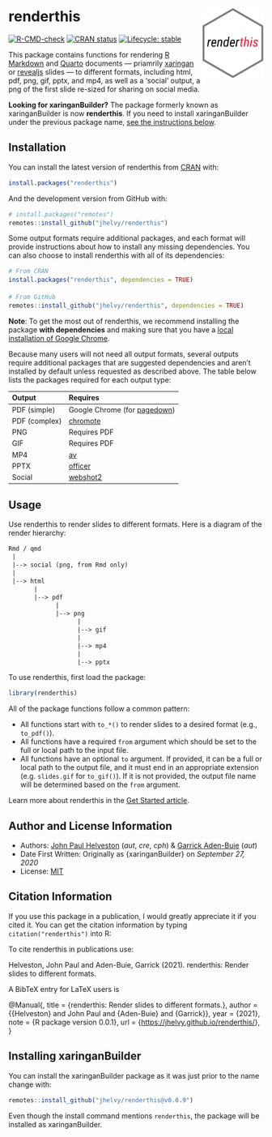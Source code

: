 
<!-- README.md is generated from README.Rmd. Please edit that file -->

# renderthis <a href='https://jhelvy.github.io/renderthis/'><img src='man/figures/logo.png' align="right" height="139" /></a>

<!-- badges: start -->

[![R-CMD-check](https://github.com/jhelvy/renderthis/workflows/R-CMD-check/badge.svg)](https://github.com/jhelvy/renderthis/actions)
[![CRAN
status](https://www.r-pkg.org/badges/version/renderthis)](https://CRAN.R-project.org/package=renderthis)
[![Lifecycle:
stable](https://lifecycle.r-lib.org/articles/figures/lifecycle-stable.svg)](https://lifecycle.r-lib.org/articles/stages.html#stable)
<!-- badges: end -->

This package contains functions for rendering [R
Markdown](https://rmarkdown.rstudio.com) and
[Quarto](https://quarto.org) documents — priamrily
[xaringan](https://slides.yihui.org/xaringan/) or
[revealjs](https://quarto.org/docs/presentations/revealjs/) slides — to
different formats, including html, pdf, png, gif, pptx, and mp4, as well
as a ‘social’ output, a png of the first slide re-sized for sharing on
social media.

**Looking for xaringanBuilder?** The package formerly known as
xaringanBuilder is now **renderthis**. If you need to install
xaringanBuilder under the previous package name, [see the instructions
below](#installing-xaringanbuilder).

## Installation

You can install the latest version of renderthis from
[CRAN](https://cran.r-project.org/) with:

``` r
install.packages("renderthis")
```

And the development version from GitHub with:

``` r
# install.packages("remotes")
remotes::install_github("jhelvy/renderthis")
```

Some output formats require additional packages, and each format will
provide instructions about how to install any missing dependencies. You
can also choose to install renderthis with all of its dependencies:

``` r
# From CRAN
install.packages("renderthis", dependencies = TRUE)

# From GitHub
remotes::install_github("jhelvy/renderthis", dependencies = TRUE)
```

**Note**: To get the most out of renderthis, we recommend installing the
package **with dependencies** and making sure that you have a [local
installation of Google
Chrome](https://jhelvy.github.io/renderthis/articles/renderthis-setup.html#local-chrome-installation).

Because many users will not need all output formats, several outputs
require additional packages that are suggested dependencies and aren’t
installed by default unless requested as described above. The table
below lists the packages required for each output type:

| Output        | Requires                                                   |
|:--------------|:-----------------------------------------------------------|
| PDF (simple)  | Google Chrome (for [pagedown](https://pagedown.rbind.io/)) |
| PDF (complex) | [chromote](https://rstudio.github.io/chromote/)            |
| PNG           | Requires PDF                                               |
| GIF           | Requires PDF                                               |
| MP4           | [av](https://docs.ropensci.org/av/)                        |
| PPTX          | [officer](https://ardata-fr.github.io/officeverse/)        |
| Social        | [webshot2](https://rstudio.github.io/webshot2/)            |

## Usage

Use renderthis to render slides to different formats. Here is a diagram
of the render hierarchy:

    Rmd / qmd
     |
     |--> social (png, from Rmd only)
     |
     |--> html
           |
           |--> pdf
                 |
                 |--> png
                       |
                       |--> gif
                       |
                       |--> mp4
                       |
                       |--> pptx

To use renderthis, first load the package:

``` r
library(renderthis)
```

All of the package functions follow a common pattern:

- All functions start with `to_*()` to render slides to a desired format
  (e.g., `to_pdf()`).
- All functions have a required `from` argument which should be set to
  the full or local path to the input file.
- All functions have an optional `to` argument. If provided, it can be a
  full or local path to the output file, and it must end in an
  appropriate extension (e.g. `slides.gif` for `to_gif()`). If it is not
  provided, the output file name will be determined based on the `from`
  argument.

Learn more about renderthis in the [Get Started
article](https://jhelvy.github.io/renderthis/articles/renderthis.html).

## Author and License Information

- Authors: [John Paul Helveston](https://www.jhelvy.com/) (*aut*, *cre*,
  *cph*) & [Garrick Aden-Buie](https://www.garrickadenbuie.com/) (*aut*)
- Date First Written: Originally as {xaringanBuilder} on *September 27,
  2020*
- License:
  [MIT](https://github.com/jhelvy/renderthis/blob/master/LICENSE.md)

## Citation Information

If you use this package in a publication, I would greatly appreciate it
if you cited it. You can get the citation information by typing
`citation("renderthis")` into R:

To cite renderthis in publications use:

Helveston, John Paul and Aden-Buie, Garrick (2021). renderthis: Render
slides to different formats.

A BibTeX entry for LaTeX users is

@Manual{, title = {renderthis: Render slides to different formats.},
author = {{Helveston} and John Paul and {Aden-Buie} and {Garrick}}, year
= {2021}, note = {R package version 0.0.1}, url =
{<https://jhelvy.github.io/renderthis/>}, }

## Installing xaringanBuilder

You can install the xaringanBuilder package as it was just prior to the
name change with:

``` r
remotes::install_github("jhelvy/renderthis@v0.0.9")
```

Even though the install command mentions `renderthis`, the package will
be installed as xaringanBuilder.
